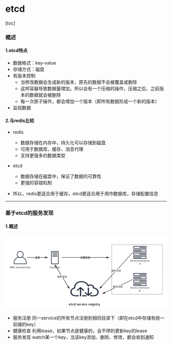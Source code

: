 # etcd
[toc]

### 概述

#### 1.etcd特点
* 数据格式：key-value
* 存储方式：磁盘
* 有版本控制
  * 当修改数据会生成新的版本，原先的数据不会被覆盖或删除
  * 这样容器导致数据量增加，所以会有一个压缩的操作，压缩之后，之前版本的数据就会被删除
  * 每一次原子操作，都会增加一个版本（即所有数据形成一个新的版本）
* 监视数据

#### 2.与redis比较
* redis
  * 数据存储在内存中，持久化可以存储到磁盘
  * 可用于数据库、缓存、消息代理
  * 支持更强多的数据类型
* etcd
  * 数据存储在磁盘中，保证了数据的可靠性
  * 更强的容错机制

* 所以，redis更适合用于缓存，etcd更适合用于用作数据库，存储配置信息

***

### 基于etcd的服务发现

#### 1.概述
![](./imgs/etcd_01.png)

* 服务注册
同一service的所有节点注册到相同目录下（即在etcd中存储有统一前缀的key）
* 健康检查
利用lease，如果节点是健康的，会不停的更新key的lease
* 服务发现
watch某一个key，当该key添加、删除、修改，都会收到通知

